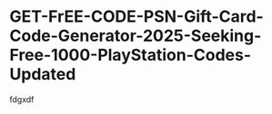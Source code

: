 # GET-FrEE-CODE-PSN-Gift-Card-Code-Generator-2025-Seeking-Free-1000-PlayStation-Codes-Updated
fdgxdf
